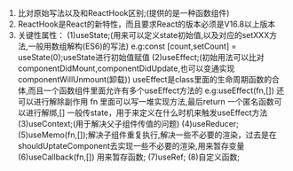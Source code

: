 1. 比对原始写法以及和ReactHook区别;(提供的是一种函数组件)
2. ReactHook是React的新特性，而且要求React的版本必须是V16.8以上版本
3. 关键性属性：
   (1)useState;(用来可以定义state初始值,以及对应的setXXX方法,一般用数组解构(ES6)的写法)
    e.g:const [count,setCount] = useState(0);useState进行初始值赋值
   (2)useEffect;(初始用法可以比对componentDidMount,componentDidUpdate,也可以变通实现componentWillUnmount(卸载))
   useEffect是class里面的生命周期函数的合体,而且一个函数组件里面允许有多个useEffect方法的
    e.g:useEffect(fn,[]) 
        还可以进行解除副作用
        fn 里面可以写一堆实现方法,最后return 一个匿名函数可以进行解绑,[] 一般传state，用于来定义在什么时机来触发useEffect方法
   (3)useContext;(用于解决父子组件传值的问题)
   (4)useReducer;
   (5)useMemo(fn,[]);解决子组件重复执行,解决一些不必要的渲染，过去是在shouldUptateComponent去实现一些不必要的渲染,用来暂存变量
   (6)useCallback(fn,[]) 用来暂存函数;
   (7)useRef;
   (8)自定义函数;
   
